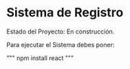<h1> Sistema de Registro </h1>

Estado del Proyecto: En construcción.

Para ejecutar el Sistema debes poner:

""" npm install react """

